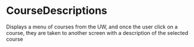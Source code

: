 # CourseDescriptions
Displays a menu of courses from the UW, and once the user click on a course, they are taken to another screen with a description of the selected course
